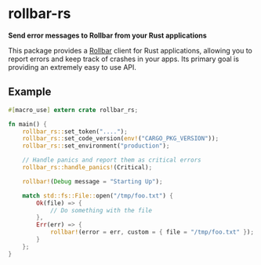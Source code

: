 # rollbar-rs
**Send error messages to Rollbar from your Rust applications**

This package provides a [Rollbar](https://rollbar.com) client for Rust applications, allowing
you to report errors and keep track of crashes in your apps. Its primary goal is providing an
extremely easy to use API.

## Example
```rust
#[macro_use] extern crate rollbar_rs;

fn main() {
    rollbar_rs::set_token("....");
    rollbar_rs::set_code_version(env!("CARGO_PKG_VERSION"));
    rollbar_rs::set_environment("production");

    // Handle panics and report them as critical errors
    rollbar_rs::handle_panics!(Critical);

    rollbar!(Debug message = "Starting Up");

    match std::fs::File::open("/tmp/foo.txt") {
        Ok(file) => {
            // Do something with the file
        },
        Err(err) => {
            rollbar!(error = err, custom = { file = "/tmp/foo.txt" });
        }
    };
}
```
